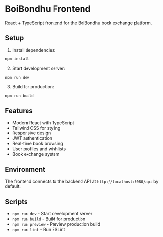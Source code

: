 # BoiBondhu Frontend

React + TypeScript frontend for the BoiBondhu book exchange platform.

## Setup

1. Install dependencies:
```bash
npm install
```

2. Start development server:
```bash
npm run dev
```

3. Build for production:
```bash
npm run build
```

## Features

- Modern React with TypeScript
- Tailwind CSS for styling
- Responsive design
- JWT authentication
- Real-time book browsing
- User profiles and wishlists
- Book exchange system

## Environment

The frontend connects to the backend API at `http://localhost:8080/api` by default.

## Scripts

- `npm run dev` - Start development server
- `npm run build` - Build for production
- `npm run preview` - Preview production build
- `npm run lint` - Run ESLint